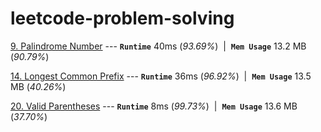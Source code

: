# leetcode-problem-solving

[9. Palindrome Number](https://leetcode.com/problems/palindrome-number/) ---
**`Runtime`** 40ms (*93.69%*) &nbsp;\|&nbsp;
**`Mem Usage`** 13.2 MB (*90.79%*)  

[14. Longest Common Prefix](https://leetcode.com/problems/longest-common-prefix/) ---
**`Runtime`** 36ms (*96.92%*) &nbsp;\|&nbsp;
**`Mem Usage`** 13.5 MB (*40.26%*)

[20. Valid Parentheses](https://leetcode.com/problems/valid-parentheses/) ---
**`Runtime`** 8ms (*99.73%*) &nbsp;\|&nbsp;
**`Mem Usage`** 13.6 MB (*37.70%*)

